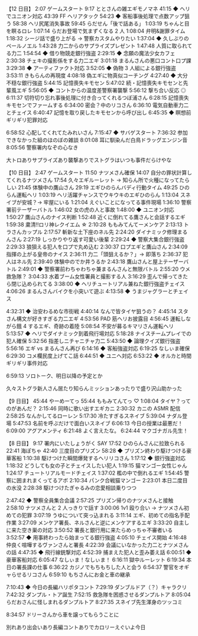 【12 日目】
2:07 ゲームスタート
9:17 ととさんの雑エギモノマネ
41:15 ◆ ヘリでユニオン対応
43:39 FF ヘリアタック
54:23 ◆ 客船事後処理で点数アップ狙う
58:38 ヘリ尻尾消失事故
59:45 らだせん「後で話ある」
1:03:19 ちゃんと目を瞑るロレ
1:07:14 らだお登場で気まずくなる 2 人
1:08:04 弁明&謝罪タイム
1:18:32 シージ話で盛り上がる → 警察カスタムやりたい
1:37:04 ◆ 久しぶりのペールノエル
1:43:28 力二からのサプライズプレゼント
1:47:48 人質に取られてる力二
1:54:54 ◆ 借り物競走銀行強盗
2:29:15 ◆ 念願の魔法少女カフェ
2:30:38 チェキの撮影係をする力二エギ
3:01:18 まるんさんの悪口コント口プ課
3:29:38 ◆ アーティファクト対応
3:52:05 ◆ 偽物 3 人組による銀行強盗
3:53:11 きもらんの再現度
4:08:18 偽エギに物真似コーチング
4:27:40 ◆ 大分不穏な銀行強盗
5:44:15 記憶喪失キモセン
5:47:02 続・記憶喪失キモセンと先輩風エギ
5:56:05 ◆ コントからの温度差警察署襲撃
5:56:12 撃ち合い反応 ◎
6:11:37 切符切り忘れ事後処理に付き合ってくれるつぼ浦さん
6:28:15 記憶喪失キモセンでファームする
6:34:00 密会？中のリコさん
6:36:10 電気自動車力二とチェイス
6:40:47 記憶を取り戻したキモセンから呼び出し
6:45:35 ◆ 瞑想前ギリギリ犯罪対応

6:58:52 心配してくれてたみれいさん
7:15:47 ◆ サバゲスタート
7:36:32 参加できなかった組のほのぼの雑談
8:01:08 耳に馴染んだ白鳥ドラッグエンジン音
8:05:56 警察署内なぞの心なき

大トロありサプライズあり襲撃ありでストグラはいつも事件だらけやな

【10 日目】
2:47 ゲームスタート
11:50 ナツメさん確保
14:07 自分の罪状計算してくれるナツメさん
17:54 久々エギルーレット → 知らん所で火種になってたらしい
21:45 体験中の鷹山さん
29:19 エギひのらんバディ行動タイム
49:25 ひのらん運転ヘリ
1:03:19 ヘリ活躍チャンスでウキウキのエギひのらん
1:13:04 スネイブが安城？→ 牢屋にいる
1:21:04 えぐいことになってる事件現場
1:36:10 警察署前テーザーバトル
1:46:02 女の虎の人と事故
1:48:00 ◆ ユニオン対応
1:50:27 鷹山さんのナイス判断
1:52:48 近くに倒れてる鷹さんと会話するエギ
1:59:38 粛清!!ロリ神レクイエム ☆
2:10:28 ももみてんてーメンケア
2:13:13 トラさんカップル
2:17:57 斬新な土下座のネル先
2:24:20 ダイナミック修理まるんさん
2:27:19 しっかりやり返す可愛い後輩
2:29:24 ◆ 警察大集合銀行強盗
2:29:33 狼狽える犯人を口プで丸め込む
2:30:37 口プエギと鷹山さん
2:34:09 指揮の上がる皇帝のナイス
2:36:11 力二「頭狙えるか？」→ 即落ち
2:36:37 犯人はネル先
2:39:40 体験中のでか井うるか
2:43:18 鷹山さんと屋上テーザーバトル
2:49:01 ◆ 警察署前わちゃわちゃ兼まるんさんと無限バトル
2:55:20 ウメ救急隊？
3:04:33 水着ブーム女性署員と撮影する人
3:16:29 歪んで帰ってきたら閉じ込められてる
3:38:00 ◆ ヘリチュートリアル兼ねた銀行強盗チェイス
4:06:26 まるんさんバイクを小突いて遊ぶ
4:13:58 ◆ うまジャグラーとチェイス

4:32:31 ◆ 治安わるめな市街戦
4:40:14 なんで皆タイヤ狙うの？
4:45:14 スタさん構文が好きすぎる力二エギ
4:53:56 PAD 筋ヘリお披露目
4:56:45 運転しながら餓 4 するエギ、奇跡の着陸
5:08:54 不安が募るキマリさん運転ヘリ
5:13:57 ◆ ヘリでダイナミック到着飛行場対応
5:18:28 ナイスチームプレイでの犯人確保
5:32:56 指差しニチャニチャ力二
5:43:50 ◆ 論理クイズ銀行強盗
5:56:16 エギ vs まるんさん再び
6:14:16 ◆ 客船強盗対応
6:19:25 なしぃま確保
6:29:30 コメ欄民度上げてこ話
6:44:51 ◆ ユニへ対応
6:53:22 ◆ オルカと時間ギリギリ事件対応

6:59:13 ソロトーク、明日以降の予定とか

久々ストグラ新人さん居たり知らんミッションあったりで盛り沢山助かった

【9 日目】
45:44 やーめーてっ
55:44 ももみてんてっ ♡
1:08:04 タイヤ？ってのがあんだ？
2:15:46 同時に歌い出すエギカニ
2:30:32 カニの ASMR 配信
2:58:25 なんかしてるローレン
5:17:30 冷たすぎるスネイブ
5:39:04 ナダル登場
5:47:53 名前を呼ぶだけで面白いスネイブ
6:06:13 今日の授業は最悪だ！
6:09:00 アグアメンティ
6:21:48 よく言えたな。
6:24:44 マクゴナガル先生！

【8 日目】
9:17 署内にいたしょうがく SAY
17:52 ひのらんさんに拉致られる
22:41 海ぽちゃ
42:40 三度目のプリズン
58:28 ◆ プリズン終わり駆けつける豪華客船
1:10:38 駆けつけた瞬間爆発するヘリリコさん
1:17:12 ◆ 銀行強盗対応
1:18:32 どうしても女の子とチェイスしたい犯人
1:19:15 猫マンゴー女性じゃん
1:24:17 チュートリアルモードチェイス
1:37:02 檻の中で倒れるエギ
1:54:45 警察に囲まれまくってるアボ
2:10:34 パンク合戦猫マンゴー
2:23:01 本日二度目の水没
2:28:38 駆けつけたぎゃるみの恋愛相談乗りつつ

2:47:42 ◆ 警察全員集合会議
2:57:25 プリズン帰りのナツメさんと接触
2:58:10 ナツメさんと 2 人っきりで話す
3:00:06 1v1 殴り合い → ナツメさん初めての犯罪
3:07:19 うゆについて突っ込まれる
3:11:14 エギ、初めての指名手配作業
3:27:09 メンケア署長、ネルさんと逆にメンケアするエギ
3:33:20 自主しに来た空き巣の対応
3:50:52 署長と銀行用に来たらめっちゃ不審者いる
3:52:57 ◆ 用事終わったら始まってる銀行強盗
4:05:10 チェイス開始
4:16:48 仲良く喧嘩するヴァンさんと署長
4:22:39 会議にいなかった力二とナツメさんの話
4:47:35 ◆ 飛行線銃撃対応
4:52:39 捕まえた犯人と歪み萎え話
6:00:51 ◆ 豪華客船対応
6:05:47 なしぃま！なしぃま！
6:16:11 獄中ルーレット
6:19:34 本日の署長課の仕事
6:36:22 カジノでもちもちした人と会う
6:54:37 警官をオギャらせるリコさん
6:59:10 もちさんにお金と車の継承

7:10:43 ◆ 今日の長編ハリポタコント
7:29:19 ダンブルドア（？）キャラクリ
7:42:32 ダンプル・トア誕生
7:52:15 救急隊を困惑させるダンプルトア
8:05:04 らだおさんに怪しまれるダンプルトア
8:27:35 スネイブ先生渾身のツッコミ

8:34:57 ドリーさんから車を譲ってもらうことに

別れあり出会いあり長編コントありでカロリーえぐいよ今日
